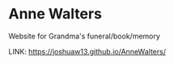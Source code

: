 # Anne Walters
Website for Grandma's funeral/book/memory

LINK: https://joshuaw13.github.io/AnneWalters/
